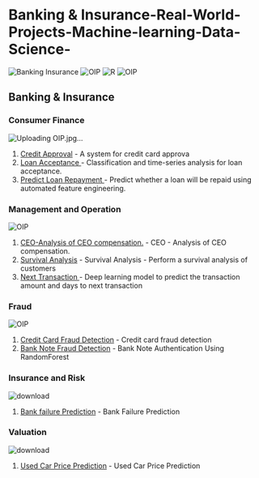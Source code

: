 # Banking & Insurance-Real-World-Projects-Machine-learning-Data-Science-
![Banking   Insurance](https://github.com/mohansharma077/Banking-and-Insurance-Real-World-Projects/assets/104629829/1ed273ad-3db5-4c47-ac98-4d5f16195d86)
![OIP](https://github.com/mohansharma077/Banking-and-Insurance-Real-World-Projects/assets/104629829/d8671df0-41da-4614-b6e2-d753a335908d)
![R](https://github.com/mohansharma077/Banking-and-Insurance-Real-World-Projects/assets/104629829/8c317376-5af3-4403-b66d-0704f7c52610)
![OIP](https://github.com/mohansharma077/Banking-and-Insurance-Real-World-Projects/assets/104629829/b414d562-eec0-436c-acd2-dcc11474423f)





<h2>Banking & Insurance</h2>

<h3>Consumer Finance</h3>

![Uploading OIP.jpg…]()

1. [Credit Approval](https://github.com/mohansharma077/-Fraud-Detection-On-Credit-Card-Transactions) - A system for credit card approva<br/>
2. [Loan Acceptance ](https://github.com/mohansharma077/-Fraud-Detection-On-Credit-Card-Transactions) -  Classification and time-series analysis for loan acceptance.<br/>
3. [Predict Loan Repayment ](https://github.com/mohansharma077/-Fraud-Detection-On-Credit-Card-Transactions) -  Predict whether a loan will be repaid using automated feature engineering.<br/>



<h3>Management and Operation</h3>

![OIP](https://github.com/mohansharma077/Banking-and-Insurance-Real-World-Projects/assets/104629829/6f809fc6-72f5-4e39-9f46-4340a0deb33c)

1. [CEO-Analysis of CEO compensation.](https://github.com/mohansharma077/-Fraud-Detection-On-Credit-Card-Transactions) - CEO - Analysis of CEO compensation.<br/>
2. [Survival Analysis](https://github.com/mohansharma077/-Fraud-Detection-On-Credit-Card-Transactions) - Survival Analysis - Perform a survival analysis of customers<br/>
3. [Next Transaction ](https://github.com/mohansharma077/-Fraud-Detection-On-Credit-Card-Transactions) - Deep learning model to predict the transaction amount and days to next transaction<br/>


<h3>Fraud</h3>

![OIP](https://github.com/mohansharma077/Banking-and-Insurance-Real-World-Projects/assets/104629829/5608da9f-3788-4b1b-9346-69cea6d83bb8)


1. [Credit Card Fraud Detection](https://github.com/mohansharma077/-Fraud-Detection-On-Credit-Card-Transactions) - Credit card fraud detection<br/>
2. [Bank Note Fraud Detection](https://github.com/mohansharma077/Bank-Note-Fraud-Detection-using-Random-Forest-Classifier) -  Bank Note Authentication Using RandomForest<br/>


<h3>Insurance and Risk</h3>

![download](https://github.com/mohansharma077/Banking-and-Insurance-Real-World-Projects/assets/104629829/e0755a7a-6ab8-43d6-9ebc-7ee74a54a3c2)

1. [Bank failure Prediction](https://github.com/mohansharma077/Bank-Failure-Prediction/tree/main) - Bank Failure Prediction<br/>


<h3>Valuation</h3>

![download](https://github.com/mohansharma077/Banking-and-Insurance-Real-World-Projects/assets/104629829/4f16fa87-a943-4ad5-8aa9-5684c97c29b6)

1. [Used Car Price Prediction](https://github.com/mohansharma077/Used-Car-Price-prediction-/tree/main) - Used Car Price Prediction 
